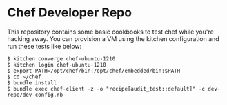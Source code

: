 # Chef Developer Repo

This repository contains some basic cookbooks to test chef while you're hacking away. You can provision a VM using the kitchen configuration and run these tests like below:

```
$ kitchen converge chef-ubuntu-1210
$ kitchen login chef-ubuntu-1210
$ export PATH=/opt/chef/bin:/opt/chef/embedded/bin:$PATH
$ cd ~/chef
$ bundle install
$ bundle exec chef-client -z -o "recipe[audit_test::default]" -c dev-repo/dev-config.rb

```
